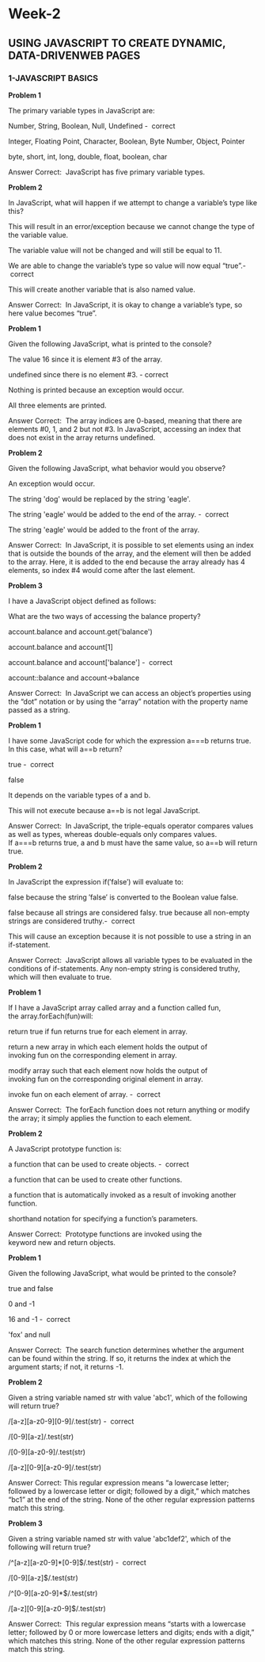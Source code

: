 
# Week-2 



## USING JAVASCRIPT TO CREATE  DYNAMIC, DATA-DRIVENWEB PAGES 
 
 
 
### 1-JAVASCRIPT BASICS



**Problem 1**

The primary variable types in JavaScript are:

Number, String, Boolean, Null, Undefined -  correct


Integer, Floating Point, Character, Boolean, Byte
Number, Object, Pointer


byte, short, int, long, double, float, boolean, char


Answer
Correct: 
JavaScript has five primary variable types.



**Problem 2**

In JavaScript, what will happen if we attempt to change a variable’s type like this? 


This will result in an error/exception because we cannot change the type of the variable value.

The variable value will not be changed and will still be equal to 11.

We are able to change the variable’s type so value will now equal “true”.-  correct

This will create another variable that is also named value.

Answer
Correct: 
In JavaScript, it is okay to change a variable’s type, so here value becomes “true”.



**Problem 1**

Given the following JavaScript, what is printed to the console?

The value 16 since it is element #3 of the array.

undefined since there is no element #3. - correct

Nothing is printed because an exception would occur.

All three elements are printed.

Answer
Correct: 
The array indices are 0-based, meaning that there are elements #0, 1, and 2 but not #3. In JavaScript, accessing an index that does not exist in the array returns undefined.



**Problem 2**

Given the following JavaScript, what behavior would you observe? 

An exception would occur.

The string 'dog' would be replaced by the string 'eagle'.

The string 'eagle' would be added to the end of the array. -  correct

The string 'eagle' would be added to the front of the array.


Answer
Correct: 
In JavaScript, it is possible to set elements using an index that is outside the bounds of the array, and the element will then be added to the array. Here, it is added to the end because the array already has 4 elements, so index #4 would come after the last element.



**Problem 3**

I have a JavaScript object defined as follows: 

What are the two ways of accessing the balance 
property?

account.balance and account.get('balance')

account.balance and account[1]

account.balance and account['balance'] -  correct

account::balance and account->balance

Answer
Correct: 
In JavaScript we can access an object’s properties using the “dot” notation or by using the “array” notation with the property name passed as a string.



**Problem 1**

I have some JavaScript code for which the expression a===b returns true. In this case, what will a==b return?

true -  correct

false

It depends on the variable types of a and b.

This will not execute because a==b is not legal JavaScript.


Answer
Correct: 
In JavaScript, the triple-equals operator compares values as well as types, whereas double-equals only compares values. If a===b returns true, a and b must have the same value, so a==b will return true.




**Problem 2**

In JavaScript the expression if(′false′) will evaluate to:

false because the string ′false′ is converted to the Boolean value false.

false because all strings are considered falsy.
true because all non-empty strings are considered truthy.-  correct

This will cause an exception because it is not possible to use a string in an if-statement.

Answer
Correct: 
JavaScript allows all variable types to be evaluated in the conditions of if-statements. Any non-empty string is considered truthy, which will then evaluate to true.




**Problem 1**

If I have a JavaScript array called array and a function called fun, the array.forEach(fun)will:


return true if fun returns true for each element in array.

return a new array in which each element holds the output of invoking fun on the corresponding element in array.

modify array such that each element now holds the output of invoking fun on the corresponding original element in array.

invoke fun on each element of array. -  correct

Answer
Correct: 
The forEach function does not return anything or modify the array; it simply applies the function to each element.



**Problem 2**

A JavaScript prototype function is:

a function that can be used to create objects. -  correct

a function that can be used to create other functions.

a function that is automatically invoked as a result of invoking another function.

shorthand notation for specifying a function’s parameters.

Answer
Correct: 
Prototype functions are invoked using the keyword new and return objects.



**Problem 1**

Given the following JavaScript, what would be printed to the console?

true and false

0 and -1

16 and -1 -  correct

'fox' and null

Answer
Correct: 
The search function determines whether the argument can be found within the string. If so, it returns the index at which the argument starts; if not, it returns -1.




**Problem 2**

Given a string variable named str with value 'abc1', which of the following will return true?

/[a-z][a-z0-9][0-9]/.test(str) -  correct

/[0-9][a-z]/.test(str)

/[0-9][a-z0-9]/.test(str)

/[a-z][0-9][a-z0-9]/.test(str)

Answer
Correct:
This regular expression means “a lowercase letter; followed by a lowercase letter or digit; followed by a digit,” which matches “bc1” at the end of the string. None of the other regular expression patterns match this string.




**Problem 3**

Given a string variable named str with value 'abc1def2', which of the following will return true?

/^[a-z][a-z0-9]*[0-9]$/.test(str) -  correct

/[0-9][a-z]$/.test(str)

/^[0-9][a-z0-9]*$/.test(str)

/[a-z][0-9][a-z0-9]$/.test(str)

Answer
Correct: 
This regular expression means “starts with a lowercase letter; followed by 0 or more lowercase letters and digits; ends with a digit,” which matches this string. None of the other regular expression patterns match this string.
